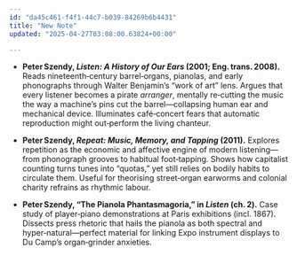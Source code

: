 ```yaml
---
id: "da45c461-f4f1-44c7-b039-84269b6b4431"
title: "New Note"
updated: "2025-04-27T03:08:00.63824+00:00"

---
```

<ul><li><p><strong>Peter Szendy, <em>Listen: A History of Our Ears</em> (2001; Eng. trans. 2008).</strong>  Reads nineteenth‑century barrel‑organs, pianolas, and early phonographs through Walter Benjamin’s “work of art” lens.  Argues that every listener becomes a pirate <em>arranger</em>, mentally re‑cutting the music the way a machine’s pins cut the barrel—collapsing human ear and mechanical device.  Illuminates café‑concert fears that automatic reproduction might out‑perform the living chanteur.</p></li><li><p><strong>Peter Szendy, <em>Repeat: Music, Memory, and Tapping</em> (2011).</strong>  Explores repetition as the economic and affective engine of modern listening—from phonograph grooves to habitual foot‑tapping.  Shows how capitalist counting turns tunes into “quotas,” yet still relies on bodily habits to circulate them.  Useful for theorising street‑organ earworms and colonial charity refrains as rhythmic labour.</p></li><li><p><strong>Peter Szendy, “The Pianola Phantasmagoria,” in <em>Listen</em> (ch. 2).</strong>  Case study of player‑piano demonstrations at Paris exhibitions (incl. 1867).  Dissects press rhetoric that hails the pianola as both spectral and hyper‑natural—perfect material for linking Expo instrument displays to Du&nbsp;Camp’s organ‑grinder anxieties.</p></li></ul>